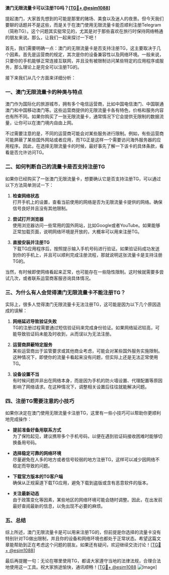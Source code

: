 **澳门无限流量卡可以注册TG吗？[[TG💪+ @esim1088](https://t.me/s/esim1088)]**

提起澳门，大家首先想到的可能是那里的赌场、美食以及迷人的夜景。但今天我们要聊的话题并不是这些，而是关于在澳门使用无限流量卡能否顺利注册Telegram（简称TG）。这个问题其实挺常见的，尤其是对于那些喜欢在旅行时保持网络畅通的朋友来说。那么，让我们一起来探讨一下吧！

首先，我们需要明确一点：澳门的无限流量卡是否支持注册TG，这主要取决于几个因素。首先是运营商的规定，其次是你的设备兼容性以及网络环境。一般来说，只要你的手机能够正常连接互联网，并且没有被限制访问某些特定的应用程序或服务，那么理论上是完全可以注册TG的。

接下来我们从几个方面来详细分析：

### **一、澳门无限流量卡的种类与特点**

澳门作为国际化的旅游城市，拥有多个电信运营商，比如中国电信澳门、中国联通澳门和中国移动澳门等。这些运营商提供的无限流量卡各有特色，价格和服务内容也有所不同。如果你购买了一张无限流量卡，通常情况下它会提供无限制的数据流量，让你可以在澳门境内自由上网。

不过需要注意的是，不同的运营商可能会对某些服务进行限制。例如，有些运营商可能屏蔽了某些国外网站或者应用，而TG正是这样一个需要访问海外服务器的应用程序。因此，在选择无限流量卡的时候，最好事先了解一下该卡的具体条款，看看是否允许访问TG。

### **二、如何判断自己的流量卡是否支持注册TG**

如果你已经购买了一张澳门无限流量卡，想要确认它是否支持注册TG，可以通过以下方法简单测试一下：

1. **检查网络状态**  
   打开手机上的设置，查看当前使用的网络是否为无限流量卡提供的网络。确保信号良好并且没有其他限制。

2. **尝试打开浏览器**  
   使用浏览器访问一些常用的国外网站，比如Google或者YouTube。如果能够正常加载页面，说明网络环境是开放的，大概率可以用来注册TG。

3. **直接安装并注册TG**  
   下载TG应用程序后，按照提示输入手机号码进行验证。如果验证码成功发送到你的手机上，并且可以顺利完成注册流程，那就说明这张流量卡是支持注册TG的。

当然，有时候即使网络看起来正常，也可能存在一些隐性限制。这时候就需要多尝试几次，或者联系运营商客服咨询具体情况。

### **三、为什么有人会觉得澳门无限流量卡不能注册TG？**

实际上，很多人觉得澳门无限流量卡无法注册TG，这可能是因为以下几个原因造成的误解：

1. **网络延迟导致验证失败**  
   TG的注册过程需要通过短信验证码来完成身份验证。如果网络延迟较高，可能导致验证码未能及时收到，从而误以为无法注册。

2. **运营商屏蔽特定服务**  
   某些运营商出于监管要求或其他商业考虑，可能会对某些国外服务实施限制。这种情况下，即使你的流量卡看起来没有问题，但实际上还是无法正常使用TG。

3. **设备设置不当**  
   有时候问题并非出在网络本身，而是因为手机的防火墙设置、代理配置等原因影响了网络请求。在这种情况下，调整相关设置后往往就能解决问题。

### **四、注册TG需要注意的小技巧**

如果你决定在澳门使用无限流量卡注册TG，这里有一些小技巧可以帮助你更顺利地完成操作：

- **提前准备好备用联系方式**  
  为了保险起见，建议携带多个手机号码，以便在遇到验证码接收困难时能够切换备用号码。

- **选择稳定可靠的网络环境**  
  尽量避免在人多的地方或者信号较弱的地方注册TG，这样可以减少因网络不稳定而导致的问题。

- **下载官方版本的TG客户端**  
  确保从正规渠道下载TG应用，避免下载到盗版或含有恶意软件的版本。

- **关注最新动态**  
  由于政策变化等因素，某些地区的网络环境可能会随时调整。因此，在出发前最好查阅最新的信息，以免出现不必要的麻烦。

### **五、总结**

综上所述，澳门无限流量卡是可以用来注册TG的，但前提是你选择的流量卡没有特别针对TG做出限制，并且你的设备和网络环境也都处于正常状态。希望这篇文章能帮助到正在考虑这个问题的朋友。如果还有疑问，欢迎继续交流讨论！[[TG💪+ @esim1088](https://t.me/s/esim1088)]

最后再提醒一句：无论在哪里使用TG，都请大家遵守当地的法律法规，合理合法地使用这一工具。祝大家旅途愉快，通讯顺畅！[[TG💪+ @esim1088](https://t.me/s/esim1088) ![Image](https://i.postimg.cc/4NQfJmqS/Snipaste-2025-05-13-00-14-12.png)]